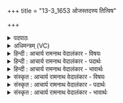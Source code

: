 +++
title = "13-3_1653 ओजस्तदस्य तित्विष"

+++
<details><summary>पदपाठः</summary>

ओ꣡जः꣢꣯। तत्। अ꣣स्य। तित्विषे। उभे꣡इति꣢। यत्। स꣣म꣡व꣢र्तयत्। स꣣म्। अ꣡व꣢꣯र्तयत्। इ꣡न्द्रः꣢꣯। च꣡र्म꣢꣯। इ꣢व। रो꣡द꣢꣯सी꣢इ꣡ति꣢। १६५३।
</details>

<details><summary>अधिमन्त्रम् (VC)</summary>

- इन्द्रः
- वत्सः काण्वः
- गायत्री
- षड्जः
</details>

<details><summary>हिन्दी : आचार्य रामनाथ वेदालंकार - विषयः</summary>

तृतीय ऋचा पूर्वार्चिक में १८२ क्रमाङ्क पर परमात्मा के विषय में पहले व्याख्यात हो चुकी है। यहाँ पुनः व्याख्या करते हैं।
</details>

<details><summary>हिन्दी : आचार्य रामनाथ वेदालंकार - पदार्थः</summary>

पदार्थान्वयभाषाः -  (यत्) जो (इन्द्रः) परमेश्वर ने (चर्म इव) सन्ध्या-वन्दन के लिए जैसे मृगचर्म कोई फैलाता है, वैसे ही (उभे रोदसी) दोनों द्यावापृथिवी के समान अपरा और परा नामक दोनों विद्याओं को (समवर्त्तयत्) फैलाया है, (तत्) वह (अस्य) इस परमेश्वर का (ओजः) ज्ञान-बल (तित्विषे) प्रदीप्त हो रहा है ॥३॥ यहाँ उपमालङ्कार है ॥३॥
</details>

<details><summary>हिन्दी : आचार्य रामनाथ वेदालंकार - भावार्थः</summary>

भावार्थभाषाः -  यह जगदीश्वर की महान् कृपा है कि वह सत्पात्र ऋषियों के हृदय में पराविद्या और अपरा विद्या के ज्ञान को द्यावापृथिवी के समान फैलाता है ॥३॥
</details>

<details><summary>संस्कृत : आचार्य रामनाथ वेदालंकार - विषयः</summary>

तृतीया ऋक् पूर्वार्चिके १८२ क्रमाङ्के परमात्मविषये व्याख्यातपूर्वा। अत्र पुनर्व्याख्यायते।
</details>

<details><summary>संस्कृत : आचार्य रामनाथ वेदालंकार - पदार्थः</summary>

पदार्थान्वयभाषाः -  (यत् इन्द्रः) परमेश्वरः (चर्म इव) सन्ध्यावन्दनार्थम् मृगचर्म यथा कश्चित् प्रसारयति तथा (उभे रोदसी) उभे द्यावापृथिव्यौ इव अपरापरारूपे उभे अपि विद्ये (समवर्तयत्) विस्तृणाति (तत् अस्य) परमेश्वरस्य (ओजः) ज्ञानबलम् (तित्विषे) प्रदीप्तं भवति ॥३॥ अत्रोपमालङ्कारः ॥३॥
</details>

<details><summary>संस्कृत : आचार्य रामनाथ वेदालंकार - भावार्थः</summary>

भावार्थभाषाः -  महतीयं जगदीश्वरस्य कृपा यत् स सत्पात्रभूतानामृषीणां हृदये पराविद्याया अपराविद्यायाश्च ज्ञानं द्यावापृथिवीवत् विस्तृणाति ॥३॥
</details>